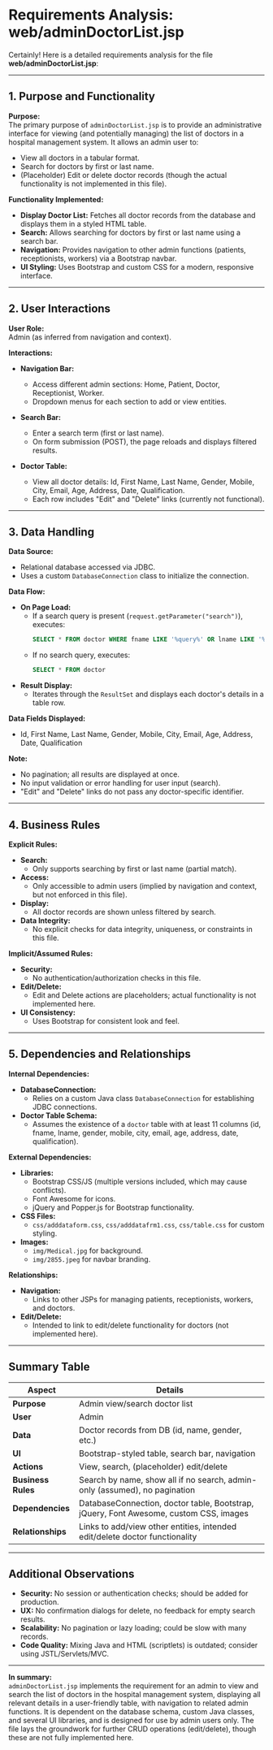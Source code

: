 # Requirements Analysis: web/adminDoctorList.jsp

Certainly! Here is a detailed requirements analysis for the file **web/adminDoctorList.jsp**:

---

## 1. Purpose and Functionality

**Purpose:**  
The primary purpose of `adminDoctorList.jsp` is to provide an administrative interface for viewing (and potentially managing) the list of doctors in a hospital management system. It allows an admin user to:

- View all doctors in a tabular format.
- Search for doctors by first or last name.
- (Placeholder) Edit or delete doctor records (though the actual functionality is not implemented in this file).

**Functionality Implemented:**

- **Display Doctor List:** Fetches all doctor records from the database and displays them in a styled HTML table.
- **Search:** Allows searching for doctors by first or last name using a search bar.
- **Navigation:** Provides navigation to other admin functions (patients, receptionists, workers) via a Bootstrap navbar.
- **UI Styling:** Uses Bootstrap and custom CSS for a modern, responsive interface.

---

## 2. User Interactions

**User Role:**  
Admin (as inferred from navigation and context).

**Interactions:**

- **Navigation Bar:**  
  - Access different admin sections: Home, Patient, Doctor, Receptionist, Worker.
  - Dropdown menus for each section to add or view entities.

- **Search Bar:**  
  - Enter a search term (first or last name).
  - On form submission (POST), the page reloads and displays filtered results.

- **Doctor Table:**  
  - View all doctor details: Id, First Name, Last Name, Gender, Mobile, City, Email, Age, Address, Date, Qualification.
  - Each row includes "Edit" and "Delete" links (currently not functional).

---

## 3. Data Handling

**Data Source:**  
- Relational database accessed via JDBC.
- Uses a custom `DatabaseConnection` class to initialize the connection.

**Data Flow:**

- **On Page Load:**
  - If a search query is present (`request.getParameter("search")`), executes:
    ```sql
    SELECT * FROM doctor WHERE fname LIKE '%query%' OR lname LIKE '%query%'
    ```
  - If no search query, executes:
    ```sql
    SELECT * FROM doctor
    ```
- **Result Display:**
  - Iterates through the `ResultSet` and displays each doctor's details in a table row.

**Data Fields Displayed:**
- Id, First Name, Last Name, Gender, Mobile, City, Email, Age, Address, Date, Qualification

**Note:**  
- No pagination; all results are displayed at once.
- No input validation or error handling for user input (search).
- "Edit" and "Delete" links do not pass any doctor-specific identifier.

---

## 4. Business Rules

**Explicit Rules:**

- **Search:**  
  - Only supports searching by first or last name (partial match).
- **Access:**  
  - Only accessible to admin users (implied by navigation and context, but not enforced in this file).
- **Display:**  
  - All doctor records are shown unless filtered by search.
- **Data Integrity:**  
  - No explicit checks for data integrity, uniqueness, or constraints in this file.

**Implicit/Assumed Rules:**

- **Security:**  
  - No authentication/authorization checks in this file.
- **Edit/Delete:**  
  - Edit and Delete actions are placeholders; actual functionality is not implemented here.
- **UI Consistency:**  
  - Uses Bootstrap for consistent look and feel.

---

## 5. Dependencies and Relationships

**Internal Dependencies:**

- **DatabaseConnection:**  
  - Relies on a custom Java class `DatabaseConnection` for establishing JDBC connections.
- **Doctor Table Schema:**  
  - Assumes the existence of a `doctor` table with at least 11 columns (id, fname, lname, gender, mobile, city, email, age, address, date, qualification).

**External Dependencies:**

- **Libraries:**  
  - Bootstrap CSS/JS (multiple versions included, which may cause conflicts).
  - Font Awesome for icons.
  - jQuery and Popper.js for Bootstrap functionality.
- **CSS Files:**  
  - `css/adddataform.css`, `css/adddatafrm1.css`, `css/table.css` for custom styling.
- **Images:**  
  - `img/Medical.jpg` for background.
  - `img/2855.jpeg` for navbar branding.

**Relationships:**

- **Navigation:**  
  - Links to other JSPs for managing patients, receptionists, workers, and doctors.
- **Edit/Delete:**  
  - Intended to link to edit/delete functionality for doctors (not implemented here).

---

## Summary Table

| Aspect             | Details                                                                                           |
|--------------------|--------------------------------------------------------------------------------------------------|
| **Purpose**        | Admin view/search doctor list                                                                    |
| **User**           | Admin                                                                                            |
| **Data**           | Doctor records from DB (id, name, gender, etc.)                                                  |
| **UI**             | Bootstrap-styled table, search bar, navigation                                                   |
| **Actions**        | View, search, (placeholder) edit/delete                                                          |
| **Business Rules** | Search by name, show all if no search, admin-only (assumed), no pagination                       |
| **Dependencies**   | DatabaseConnection, doctor table, Bootstrap, jQuery, Font Awesome, custom CSS, images            |
| **Relationships**  | Links to add/view other entities, intended edit/delete doctor functionality                      |

---

## Additional Observations

- **Security:** No session or authentication checks; should be added for production.
- **UX:** No confirmation dialogs for delete, no feedback for empty search results.
- **Scalability:** No pagination or lazy loading; could be slow with many records.
- **Code Quality:** Mixing Java and HTML (scriptlets) is outdated; consider using JSTL/Servlets/MVC.

---

**In summary:**  
`adminDoctorList.jsp` implements the requirement for an admin to view and search the list of doctors in the hospital management system, displaying all relevant details in a user-friendly table, with navigation to related admin functions. It is dependent on the database schema, custom Java classes, and several UI libraries, and is designed for use by admin users only. The file lays the groundwork for further CRUD operations (edit/delete), though these are not fully implemented here.